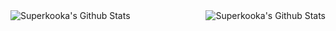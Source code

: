 <img align="left" alt="Superkooka's Github Stats" src="https://github-readme-stats.vercel.app/api/top-langs/?username=amaurymn&show_icons=true&hide_border=true" />
<img align="right" alt="Superkooka's Github Stats" src="https://github-readme-stats.vercel.app/api?username=amaurymn&show_icons=true&hide_border=true" />
